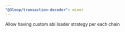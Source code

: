 ```yaml
---
"@3loop/transaction-decoder": minor
---
```


Allow having custom abi loader strategy per each chain
